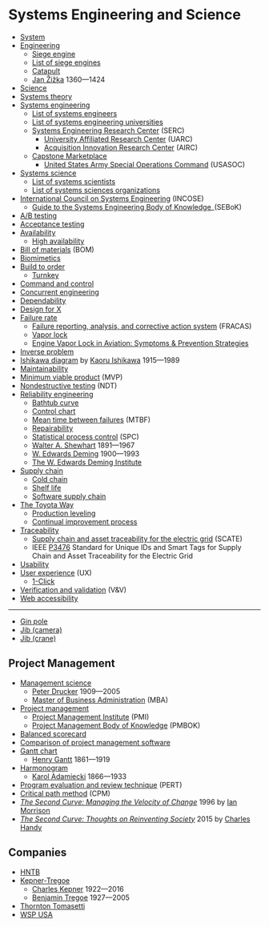 # Systems Engineering and Science
* [System](https://en.wikipedia.org/wiki/System)
* [Engineering](https://en.wikipedia.org/wiki/Engineering)
  * [Siege engine](https://en.wikipedia.org/wiki/Siege_engine)
  * [List of siege engines](https://en.wikipedia.org/wiki/List_of_siege_engines)
  * [Catapult](https://en.wikipedia.org/wiki/Catapult)
  * [Jan Žižka](https://en.wikipedia.org/wiki/Jan_%C5%BDi%C5%BEka) 1360&mdash;1424
* [Science](https://en.wikipedia.org/wiki/Science)
* [Systems theory](https://en.wikipedia.org/wiki/Systems_theory)
* [Systems engineering](https://en.wikipedia.org/wiki/Systems_engineering)
  * [List of systems engineers](https://en.wikipedia.org/wiki/List_of_systems_engineers)
  * [List of systems engineering universities](https://en.wikipedia.org/wiki/List_of_systems_engineering_universities)
  * [Systems Engineering Research Center](https://sercuarc.org/) (SERC)
    * [University Affiliated Research Center](https://en.wikipedia.org/wiki/University_Affiliated_Research_Center) (UARC)
    * [Acquisition Innovation Research Center](https://acqirc.org/) (AIRC)
  * [Capstone Marketplace](https://sercuarc.org/capstone-marketplace/)
    * [United States Army Special Operations Command](https://en.wikipedia.org/wiki/United_States_Army_Special_Operations_Command) (USASOC)
* [Systems science](https://en.wikipedia.org/wiki/Systems_science)
  * [List of systems scientists](https://en.wikipedia.org/wiki/List_of_systems_scientists)
  * [List of systems sciences organizations](https://en.wikipedia.org/wiki/List_of_systems_sciences_organizations)
* [International Council on Systems Engineering](https://en.wikipedia.org/wiki/International_Council_on_Systems_Engineering) (INCOSE)
  * [Guide to the Systems Engineering Body of Knowledge](https://sebokwiki.org/wiki/Guide_to_the_Systems_Engineering_Body_of_Knowledge_(SEBoK))_(SEBoK)
* [A/B testing](https://en.wikipedia.org/wiki/A/B_testing)
* [Acceptance testing](https://en.wikipedia.org/wiki/Acceptance_testing)
* [Availability](https://en.wikipedia.org/wiki/Availability)
  * [High availability](https://en.wikipedia.org/wiki/High_availability)
* [Bill of materials](https://en.wikipedia.org/wiki/Bill_of_materials) (BOM)
* [Biomimetics](https://en.wikipedia.org/wiki/Biomimetics)
* [Build to order](https://en.wikipedia.org/wiki/Build_to_order)
  * [Turnkey](https://en.wikipedia.org/wiki/Turnkey)
* [Command and control](https://en.wikipedia.org/wiki/Command_and_control)
* [Concurrent engineering](https://en.wikipedia.org/wiki/Concurrent_engineering)
* [Dependability](https://en.wikipedia.org/wiki/Dependability)
* [Design for X](https://en.wikipedia.org/wiki/Design_for_X)
* [Failure rate](https://en.wikipedia.org/wiki/Failure_rate)
  * [Failure reporting, analysis, and corrective action system](https://en.wikipedia.org/wiki/Failure_reporting,_analysis,_and_corrective_action_system) (FRACAS)
  * [Vapor lock](https://en.wikipedia.org/wiki/Vapor_lock)
  * [Engine Vapor Lock in Aviation: Symptoms & Prevention Strategies](https://www.pilotmall.com/blogs/news/engine-vapor-lock-symptoms-prevention)
* [Inverse problem](https://en.wikipedia.org/wiki/Inverse_problem)
* [Ishikawa diagram](https://en.wikipedia.org/wiki/Ishikawa_diagram) by [Kaoru Ishikawa](https://en.wikipedia.org/wiki/Kaoru_Ishikawa) 1915&mdash;1989
* [Maintainability](https://en.wikipedia.org/wiki/Maintainability)
* [Minimum viable product](https://en.wikipedia.org/wiki/Minimum_viable_product) (MVP)
* [Nondestructive testing](https://en.wikipedia.org/wiki/Nondestructive_testing) (NDT)
* [Reliability engineering](https://en.wikipedia.org/wiki/Reliability_engineering)
  * [Bathtub curve](https://en.wikipedia.org/wiki/Bathtub_curve)
  * [Control chart](https://en.wikipedia.org/wiki/Control_chart)
  * [Mean time between failures](https://en.wikipedia.org/wiki/Mean_time_between_failures) (MTBF)
  * [Repairability](https://en.wikipedia.org/wiki/Repairability)
  * [Statistical process control](https://en.wikipedia.org/wiki/Statistical_process_control) (SPC)
  * [Walter A. Shewhart](https://en.wikipedia.org/wiki/Walter_A._Shewhart) 1891&mdash;1967
  * [W. Edwards Deming](https://en.wikipedia.org/wiki/W._Edwards_Deming) 1900&mdash;1993
  * [The W. Edwards Deming Institute](https://deming.org/)
* [Supply chain](https://en.wikipedia.org/wiki/Supply_chain)
  * [Cold chain](https://en.wikipedia.org/wiki/Cold_chain)
  * [Shelf life](https://en.wikipedia.org/wiki/Shelf_life)
  * [Software supply chain](https://en.wikipedia.org/wiki/Software_supply_chain)
* [The Toyota Way](https://en.wikipedia.org/wiki/The_Toyota_Way)
  * [Production leveling](https://en.wikipedia.org/wiki/Production_leveling)
  * [Continual improvement process](https://en.wikipedia.org/wiki/Continual_improvement_process)
* [Traceability](https://en.wikipedia.org/wiki/Traceability)
  * [Supply chain and asset traceability for the electric grid](https://standards.ieee.org/industry-connections/activities/supply-chain-and-asset-traceability-for-electric-grid-scate/) (SCATE)
  * IEEE [P3476](https://standards.ieee.org/ieee/3476/11637/) Standard for Unique IDs and Smart Tags for Supply Chain and Asset Traceability for the Electric Grid
* [Usability](https://en.wikipedia.org/wiki/Usability)
* [User experience](https://en.wikipedia.org/wiki/User_experience) (UX)
  * [1-Click](https://en.wikipedia.org/wiki/1-Click)
* [Verification and validation](https://en.wikipedia.org/wiki/Verification_and_validation) (V&V)
* [Web accessibility](https://en.wikipedia.org/wiki/Web_accessibility)
---
* [Gin pole](https://en.wikipedia.org/wiki/Gin_pole)
* [Jib (camera)](https://en.wikipedia.org/wiki/Jib_(camera))
* [Jib (crane)](https://en.wikipedia.org/wiki/Jib_(crane))
## Project Management
* [Management science](https://en.wikipedia.org/wiki/Management_science)
  * [Peter Drucker](https://en.wikipedia.org/wiki/Peter_Drucker) 1909&mdash;2005
  * [Master of Business Administration](https://en.wikipedia.org/wiki/Master_of_Business_Administration) (MBA)
* [Project management](https://en.wikipedia.org/wiki/Project_management)
  * [Project Management Institute](https://en.wikipedia.org/wiki/Project_Management_Institute) (PMI)
  * [Project Management Body of Knowledge](https://en.wikipedia.org/wiki/Project_Management_Body_of_Knowledge) (PMBOK)
* [Balanced scorecard](https://en.wikipedia.org/wiki/Balanced_scorecard)
* [Comparison of project management software](https://en.wikipedia.org/wiki/Comparison_of_project_management_software)
* [Gantt chart](https://en.wikipedia.org/wiki/Gantt_chart)
  * [Henry Gantt](https://en.wikipedia.org/wiki/Henry_Gantt) 1861&mdash;1919
* [Harmonogram](https://www.pmi.org/learning/library/harmonogram-overlooked-method-scheduling-work-5666)
  * [Karol Adamiecki](https://en.wikipedia.org/wiki/Karol_Adamiecki) 1866&mdash;1933
* [Program evaluation and review technique](https://en.wikipedia.org/wiki/Program_evaluation_and_review_technique) (PERT)
* [Critical path method](https://en.wikipedia.org/wiki/Critical_path_method) (CPM)
* [*The Second Curve: Managing the Velocity of Change*](https://ianmorrison.com/books/) 1996 by [Ian Morrison](https://ianmorrison.com/)
* [*The Second Curve: Thoughts on Reinventing Society*](https://www.goodreads.com/book/show/23346846-the-second-curve) 2015 by [Charles Handy](https://en.wikipedia.org/wiki/Charles_Handy)
## Companies
* [HNTB](https://en.wikipedia.org/wiki/HNTB)
* [Kepner-Tregoe](https://kepner-tregoe.com/)
  * [Charles Kepner](https://www.ontrackinternational.com/dr-charles-kepner-tribute/) 1922&mdash;2016
  * [Benjamin Tregoe](https://en.wikipedia.org/wiki/Benjamin_Tregoe) 1927&mdash;2005
* [Thornton Tomasetti](https://en.wikipedia.org/wiki/Thornton_Tomasetti)
* [WSP USA](https://en.wikipedia.org/wiki/WSP_USA)
